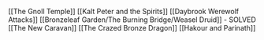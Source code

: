[[The Gnoll Temple]]
[[Kalt Peter and the Spirits]]
[[Daybrook Werewolf Attacks]]
[[Bronzeleaf Garden/The Burning Bridge/Weasel Druid]] - SOLVED
[[The New Caravan]]
[[The Crazed Bronze Dragon]]
[[Hakour and Parinath]]